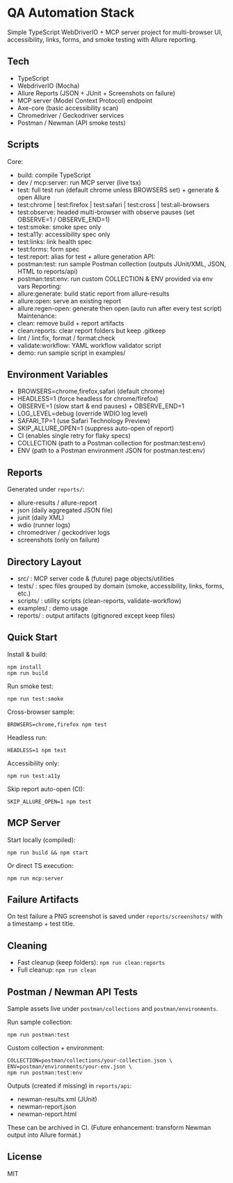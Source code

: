 # QA Automation Stack

Simple TypeScript WebDriverIO + MCP server project for multi-browser UI, accessibility, links, forms, and smoke testing with Allure reporting.

## Tech
- TypeScript
- WebdriverIO (Mocha)
- Allure Reports (JSON + JUnit + Screenshots on failure)
- MCP server (Model Context Protocol) endpoint
- Axe-core (basic accessibility scan)
- Chromedriver / Geckodriver services
 - Postman / Newman (API smoke tests)

## Scripts
Core:
- build: compile TypeScript
- dev / mcp:server: run MCP server (live tsx)
- test: full test run (default chrome unless BROWSERS set) + generate & open Allure
- test:chrome | test:firefox | test:safari | test:cross | test:all-browsers
- test:observe: headed multi-browser with observe pauses (set OBSERVE=1 / OBSERVE_END=1)
- test:smoke: smoke spec only
- test:a11y: accessibility spec only
- test:links: link health spec
- test:forms: form spec
- test:report: alias for test + allure generation
API:
- postman:test: run sample Postman collection (outputs JUnit/XML, JSON, HTML to reports/api)
- postman:test:env: run custom COLLECTION & ENV provided via env vars
Reporting:
- allure:generate: build static report from allure-results
- allure:open: serve an existing report
- allure:regen-open: generate then open (auto run after every test script)
Maintenance:
- clean: remove build + report artifacts
- clean:reports: clear report folders but keep .gitkeep
- lint / lint:fix, format / format:check
- validate:workflow: YAML workflow validator script
- demo: run sample script in examples/

## Environment Variables
- BROWSERS=chrome,firefox,safari (default chrome)
- HEADLESS=1 (force headless for chrome/firefox)
- OBSERVE=1 (slow start & end pauses) + OBSERVE_END=1
- LOG_LEVEL=debug (override WDIO log level)
- SAFARI_TP=1 (use Safari Technology Preview)
- SKIP_ALLURE_OPEN=1 (suppress auto-open of report)
- CI (enables single retry for flaky specs)
 - COLLECTION (path to a Postman collection for postman:test:env)
 - ENV (path to a Postman environment JSON for postman:test:env)

## Reports
Generated under `reports/`:
- allure-results / allure-report
- json (daily aggregated JSON file)
- junit (daily XML)
- wdio (runner logs)
- chromedriver / geckodriver logs
- screenshots (only on failure)

## Directory Layout
- src/ : MCP server code & (future) page objects/utilities
- tests/ : spec files grouped by domain (smoke, accessibility, links, forms, etc.)
- scripts/ : utility scripts (clean-reports, validate-workflow)
- examples/ : demo usage
- reports/ : output artifacts (gitignored except keep files)

## Quick Start
Install & build:
```
npm install
npm run build
```
Run smoke test:
```
npm run test:smoke
```
Cross-browser sample:
```
BROWSERS=chrome,firefox npm test
```
Headless run:
```
HEADLESS=1 npm test
```
Accessibility only:
```
npm run test:a11y
```
Skip report auto-open (CI):
```
SKIP_ALLURE_OPEN=1 npm test
```

## MCP Server
Start locally (compiled):
```
npm run build && npm start
```
Or direct TS execution:
```
npm run mcp:server
```

## Failure Artifacts
On test failure a PNG screenshot is saved under `reports/screenshots/` with a timestamp + test title.

## Cleaning
- Fast cleanup (keep folders): `npm run clean:reports`
- Full cleanup: `npm run clean`

## Postman / Newman API Tests
Sample assets live under `postman/collections` and `postman/environments`.

Run sample collection:
```
npm run postman:test
```

Custom collection + environment:
```
COLLECTION=postman/collections/your-collection.json \
ENV=postman/environments/your-env.json \
npm run postman:test:env
```

Outputs (created if missing) in `reports/api`:
- newman-results.xml (JUnit)
- newman-report.json
- newman-report.html

These can be archived in CI. (Future enhancement: transform Newman output into Allure format.)

## License
MIT
